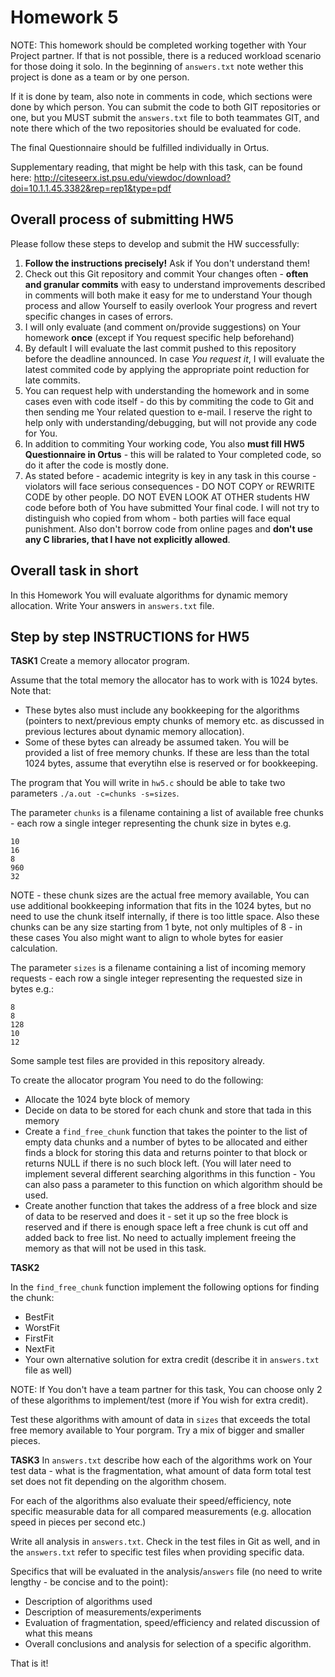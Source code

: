 # Homework 5

NOTE: This homework should be completed working together with Your Project partner. If that is not possible, there is a reduced workload scenario for those doing it solo.
In the beginning of `answers.txt` note wether this project is done as a team or by one person. 

If it is done by team, also note in comments in code, which sections were done by which person. You can submit the code to both GIT repositories or one, but you MUST submit the `answers.txt` file to both teammates GIT, and note there which of the two repositories should be evaluated for code.

The final Questionnaire should be fulfilled individually in Ortus.

Supplementary reading, that might be help with this task, can be found here: http://citeseerx.ist.psu.edu/viewdoc/download?doi=10.1.1.45.3382&rep=rep1&type=pdf

## Overall process of submitting HW5
Please follow these steps to develop and submit the HW successfully:
1) **Follow the instructions precisely!** Ask if You don't understand them!
2) Check out this Git repository and commit Your changes often - **often and granular commits** with easy to understand improvements described in comments will both make it easy for me to understand Your though process and allow Yourself to easily overlook Your progress and revert specific changes in cases of errors.
3) I will only evaluate (and comment on/provide suggestions) on Your homework **once** (except if You request specific help beforehand)
4) By default I will evaluate the last commit pushed to this repository before the deadline announced. In case *You request it*, I will evaluate the latest commited code by applying the appropriate point reduction for late commits.
5) You can request help with understanding the homework and in some cases even with code itself - do this by commiting the code to Git and then sending me Your related question to e-mail. I reserve the right to help only with understanding/debugging, but will not provide any code for You.
6) In addition to commiting Your working code, You also **must fill HW5 Questionnaire in Ortus** - this will be ralated to Your completed code, so do it after the code is mostly done.
7) As stated before - academic integrity is key in any task in this course - violators will face serious consequences - DO NOT COPY or REWRITE CODE by other people. DO NOT EVEN LOOK AT OTHER students HW code before both of You have submitted Your final code. I will not try to distinguish who copied from whom - both parties will face equal punishment. Also don't borrow code from online pages and **don't use any C libraries, that I have not explicitly allowed**.

## Overall task in short
In this Homework You will evaluate algorithms for dynamic memory allocation. Write Your answers in `answers.txt` file.

## Step by step INSTRUCTIONS for HW5

**TASK1** Create a memory allocator program.

Assume that the total memory the allocator has to work with is 1024 bytes. Note that:

* These bytes also must include any bookkeeping for the algorithms (pointers to next/previous empty chunks of memory etc. as discussed in previous lectures about dynamic memory allocation).
* Some of these bytes can already be assumed taken. You will be provided a list of free memory chunks. If these are less than the total 1024 bytes, assume that everytihn else is reserved or for bookkeeping.

The program that You will write in `hw5.c` should be able to take two parameters `./a.out -c=chunks -s=sizes`.

The parameter `chunks` is a filename containing a list of available free chunks - each row a single integer representing the chunk size in bytes e.g.

    10
    16
    8
    960
    32
    
NOTE - these chunk sizes are the actual free memory available, You can use additional bookkeeping information that fits in the 1024 bytes, but no need to use the chunk itself internally, if there is too little space. Also these chunks can be any size starting from 1 byte, not only multiples of 8 - in these cases You also might want to align to whole bytes for easier calculation.

The parameter `sizes` is a filename containing a list of incoming memory requests - each row a single integer representing the requested size in bytes e.g.:

    8
    8
    128
    10
    12

Some sample test files are provided in this repository already.

To create the allocator program You need to do the following:

* Allocate the 1024 byte block of memory
* Decide on data to be stored for each chunk and store that tada in this memory
* Create a `find_free_chunk` function that takes the pointer to the list of empty data chunks and a number of bytes to be allocated and either finds a block for storing this data and returns pointer to that block or returns NULL if there is no such block left. (You will later need to implement several different searching algorithms in this function - You can also pass a parameter to this function on which algorithm should be used.
* Create another function that takes the address of a free block and size of data to be reserved and does it - set it up so the free block is reserved and if there is enough space left a free chunk is cut off and added back to free list. No need to actually implement freeing the memory as that will not be used in this task.

**TASK2**

In the `find_free_chunk` function implement the following options for finding the chunk:

* BestFit
* WorstFit
* FirstFit
* NextFit
* Your own alternative solution for extra credit (describe it in `answers.txt` file as well)

NOTE: If You don't have a team partner for this task, You can choose only 2 of these algorithms to implement/test (more if You wish for extra credit).

Test these algorithms with amount of data in `sizes` that exceeds the total free memory available to Your porgram. Try a mix of bigger and smaller pieces.

**TASK3**
In `answers.txt` describe how each of the algorithms work on Your test data - what is the fragmentation, what amount of data form total test set does not fit depending on the algorithm chosem.

For each of the algorithms also evaluate their speed/efficiency, note specific measurable data for all compared measurements (e.g. allocation speed in pieces per second etc.)

Write all analysis in `answers.txt`. Check in the test files in Git as well, and in the `answers.txt` refer to specific test files when providing specific data.

Specifics that will be evaluated in the analysis/`answers` file (no need to write lengthy - be concise and to the point):
* Description of algorithms used
* Description of measurements/experiments
* Evaluation of fragmentation, speed/efficiency and related discussion of what this means
* Overall conclusions and analysis for selection of a specific algorithm.





That is it!


